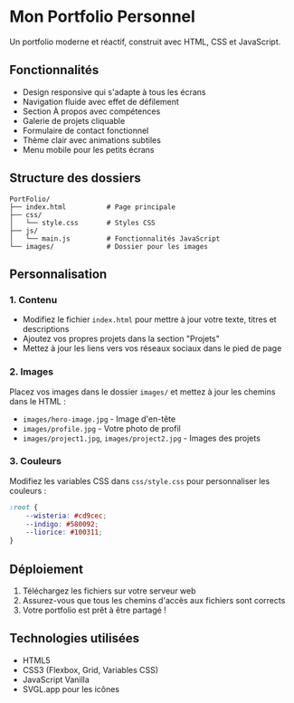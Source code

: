# Mon Portfolio Personnel

Un portfolio moderne et réactif, construit avec HTML, CSS et JavaScript.

## Fonctionnalités

- Design responsive qui s'adapte à tous les écrans
- Navigation fluide avec effet de défilement
- Section À propos avec compétences
- Galerie de projets cliquable
- Formulaire de contact fonctionnel
- Thème clair avec animations subtiles
- Menu mobile pour les petits écrans

## Structure des dossiers

```
PortFolio/
├── index.html          # Page principale
├── css/
│   └── style.css       # Styles CSS
├── js/
│   └── main.js         # Fonctionnalités JavaScript
└── images/             # Dossier pour les images
```

## Personnalisation

### 1. Contenu

- Modifiez le fichier `index.html` pour mettre à jour votre texte, titres et descriptions
- Ajoutez vos propres projets dans la section "Projets"
- Mettez à jour les liens vers vos réseaux sociaux dans le pied de page

### 2. Images

Placez vos images dans le dossier `images/` et mettez à jour les chemins dans le HTML :
- `images/hero-image.jpg` - Image d'en-tête
- `images/profile.jpg` - Votre photo de profil
- `images/project1.jpg`, `images/project2.jpg` - Images des projets

### 3. Couleurs

Modifiez les variables CSS dans `css/style.css` pour personnaliser les couleurs :

```css
:root {
    --wisteria: #cd9cec;
    --indigo: #580092;
    --liorice: #100311;
}
```

## Déploiement

1. Téléchargez les fichiers sur votre serveur web
2. Assurez-vous que tous les chemins d'accès aux fichiers sont corrects
3. Votre portfolio est prêt à être partagé !

## Technologies utilisées

- HTML5
- CSS3 (Flexbox, Grid, Variables CSS)
- JavaScript Vanilla
- SVGL.app pour les icônes
